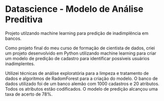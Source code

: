 # Datascience - Modelo de Análise Preditiva
Projeto utilzando machine learning para predição de inadimplência em bancos.

Como projeto final do meu curso de formação de cientista de dados, criei um projeto desenvolvido em Python 
utilizando machine learning para criar um modelo de predição de cadastro para identificar possíveis usuários inadimplentes. 

Utilizei técnicas de análise exploratória para a limpeza e tratamento de dados e algoritmos de RadomForest para a criação do modelo. 
O banco de dados utilizado foi de um banco alemão com 1000 cadastros e 20 atributos. Todos os atributos estão codificados. 
O modelo de predição alcançou uma taxa de acerto de 78%.
